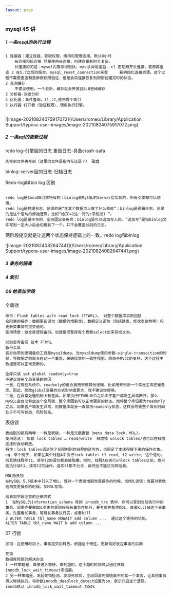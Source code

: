 ```yaml
---
layout: page
---
```


### mysql 45 讲



##### 1 一条msql的执行过程

```
1 连接器：建立连接、获取权限、维持和管理连接。默认8小时 
	长连接和短连接 尽量使用长连接，创建连接耗时且复杂。
	长连接的问题：mysql内存涨得很快。mysql异常重启-->1 定期断开长连接，要用再重连 2 在5.7之后的版本。mysql_reset_connection来重		新初始化连接资源。这个过程不需要重连和重新做权限验证，但是会将连接恢复到刚刚创建完时的状态。
2 查询缓存
	不建议使用，一个更新，缓存就会失效且8.0去掉缓存
3 分析器-词发分析
4 优化器：条件查询，t1,t2,使用哪个索引
5 执行器 打开表（验证权限），调用执行引擎。
	
```



![image-20210824075917072](/Users/romeo/Library/Application Support/typora-user-images/image-20210824075917072.png)



##### 2 一条sql的更新过程

redo log-引擎层的日志 重做日志-具备crash-safa

```
先写到文件再写到（这里的文件是指内存还是？） 磁盘
```



binlog-server层的日志-归档日志



Redo-log&&bin log  区别

```

redo log是InnoDB引擎特有的；binlog是MySQL的Server层实现的，所有引擎都可以使用。
redo log是物理日志，记录的是“在某个数据页上做了什么修改”；binlog是逻辑日志，记录的是这个语句的原始逻辑，比如“给ID=2这一行的c字段加1 ”。
redo log是循环写的，空间固定会用完；binlog是可以追加写入的。“追加写”是指binlog文件写到一定大小后会切换到下一个，并不会覆盖以前的日志。
```

两阶段提交就是让这两个状态保持逻辑上的一致。redo log和binlog



![image-20210824082647441](/Users/romeo/Library/Application Support/typora-user-images/image-20210824082647441.png)



##### 3 事务的隔离



##### 4 索引



##### 06 给表加字段

全局锁

```
命令：Flush tables with read lock (FTWRL)。 对整个数据库实例加锁
会阻塞的操作：数据更新语句（数据的增删改）、数据定义语句（包括建表、修改表结构等）和更新类事务的提交语句。
使用场景：做全库逻辑备份。也就是把整库每个表都select出来存成文本。

以前全库备份 技术 FTWRL 
备份工具
官方自带的逻辑备份工具是mysqldump。当mysqldump使用参数–single-transaction的时候，导数据之前就会启动一个事务，来确保拿到一致性视图。而由于MVCC的支持，这个过程中数据是可以正常更新的。

全库只读 set global readonly=true
不建议使用全局变量的原因
一是，在有些系统中，readonly的值会被用来做其他逻辑，比如用来判断一个库是主库还是备库。因此，修改global变量的方式影响面更大，我不建议你使用。
二是，在异常处理机制上有差异。如果执行FTWRL命令之后由于客户端发生异常断开，那么MySQL会自动释放这个全局锁，整个库回到可以正常更新的状态。而将整个库设置为readonly之后，如果客户端发生异常，则数据库就会一直保持readonly状态，这样会导致整个库长时间处于不可写状态，风险较高。
```

表级锁 

```
表级别的锁有两种：一种是表锁，一种是元数据锁（meta data lock，MDL)。
使用语法： 加锁 lock tables … read/write  释放锁 unlock tables/也可以在释放连接时自动释放。
特性：lock tables语法除了会限制别的线程的读写外，也限定了本线程接下来的操作对象。
eg：举个例子, 如果在某个线程A中执行lock tables t1 read, t2 write; 这个语句，则其他线程写t1、读写t2的语句都会被阻塞。同时，线程A在执行unlock tables之前，也只能执行读t1、读写t2的操作。连写t1都不允许，自然也不能访问其他表。

MDL隐氏锁
在MySQL 5.5版本中引入了MDL，当对一个表做增删改查操作的时候，加MDL读锁；当要对表做结构变更操作的时候，加MDL写锁。

给表加字段注意的正确方式
1  在MySQL的information_schema 库的 innodb_trx 表中，你可以查到当前执行中的事务。如果你要做DDL变更的表刚好有长事务在执行，要考虑先暂停DDL，或者kill掉这个长事务。先查看长事务，等待长事务执行完，或者kill
2 ALTER TABLE tbl_name NOWAIT add column ...  通过这个等待的功能。
ALTER TABLE tbl_name WAIT N add column ... 
```



07 行锁

```
加锁：在使用时加上，事务提交后释放。根据这个特性，更新最好放在事务的后面

死锁 
数据库死锁的解决办法
1 一种策略是，直接进入等待，直到超时。这个超时时间可以通过参数innodb_lock_wait_timeout来设置。
2 另一种策略是，发起死锁检测，发现死锁后，主动回滚死锁链条中的某一个事务，让其他事务得以继续执行。将参数innodb_deadlock_detect设置为on，表示开启这个逻辑。
inndb默认 innodb_lock_wait_timeout 为50s
```



